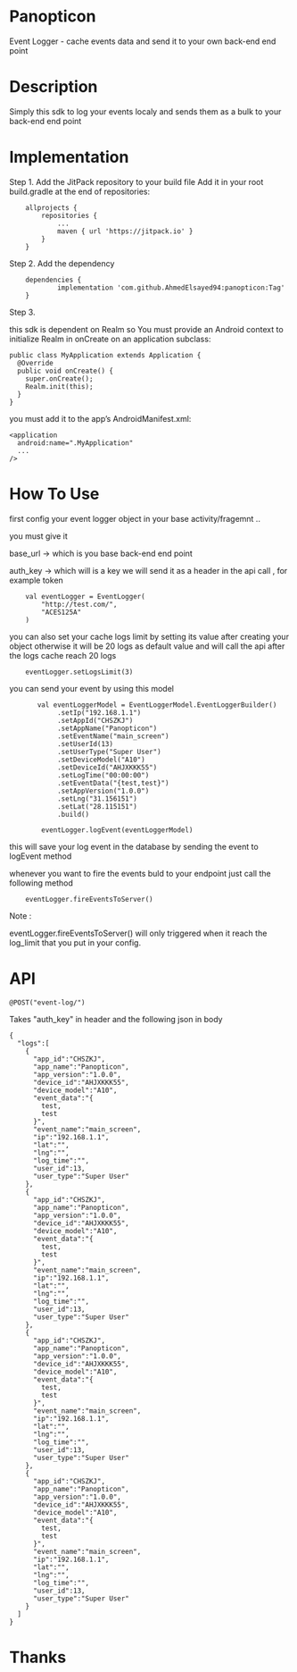 # Panopticon
Event Logger - cache events data and send it to your own back-end end point

# Description
Simply this sdk to log your events localy and sends them as a bulk to your back-end end point

# Implementation

Step 1. Add the JitPack repository to your build file
Add it in your root build.gradle at the end of repositories:

```
	allprojects {
		repositories {
			...
			maven { url 'https://jitpack.io' }
		}
	}
```
  
Step 2. Add the dependency

```
	dependencies {
	        implementation 'com.github.AhmedElsayed94:panopticon:Tag'
	}
  ```
  
Step 3. 

this sdk is dependent on Realm so You must provide an Android context to initialize Realm in onCreate on an application subclass:

```
public class MyApplication extends Application {
  @Override
  public void onCreate() {
    super.onCreate();
    Realm.init(this);
  }
}
```
you must add it to the app’s AndroidManifest.xml:

```
<application
  android:name=".MyApplication"
  ...
/>

```
# How To Use

first config your event logger object in your base activity/fragemnt .. 

you must give it 

base_url -> which is you base back-end end point

auth_key -> which will is a key we will send it as a header in the api call , for example token 

        val eventLogger = EventLogger(
            "http://test.com/",
            "ACES125A"
        )

you can also set your cache logs limit by setting its value after creating your object otherwise it will be 20 logs as default value and will call the api after the logs cache reach 20 logs 

        eventLogger.setLogsLimit(3)
        
you can send your event by using this model

```
       val eventLoggerModel = EventLoggerModel.EventLoggerBuilder()
            .setIp("192.168.1.1")
            .setAppId("CHSZKJ")
            .setAppName("Panopticon")
            .setEventName("main_screen")
            .setUserId(13)
            .setUserType("Super User")
            .setDeviceModel("A10")
            .setDeviceId("AHJXKKK55")
            .setLogTime("00:00:00")
            .setEventData("{test,test}")
            .setAppVersion("1.0.0")
            .setLng("31.156151")
            .setLat("28.115151")
            .build()

        eventLogger.logEvent(eventLoggerModel)

```
this will save your log event in the database by sending the event to logEvent method

whenever you want to fire the events buld to your endpoint just call the following method

        eventLogger.fireEventsToServer()
        
Note :  

eventLogger.fireEventsToServer() will only triggered when it reach the log_limit that you put in your config.

# API

```
@POST("event-log/")

```
Takes "auth_key" in header and the following json in body

```
{
  "logs":[
    {
      "app_id":"CHSZKJ",
      "app_name":"Panopticon",
      "app_version":"1.0.0",
      "device_id":"AHJXKKK55",
      "device_model":"A10",
      "event_data":"{
        test,
        test
      }",
      "event_name":"main_screen",
      "ip":"192.168.1.1",
      "lat":"",
      "lng":"",
      "log_time":"",
      "user_id":13,
      "user_type":"Super User"
    },
    {
      "app_id":"CHSZKJ",
      "app_name":"Panopticon",
      "app_version":"1.0.0",
      "device_id":"AHJXKKK55",
      "device_model":"A10",
      "event_data":"{
        test,
        test
      }",
      "event_name":"main_screen",
      "ip":"192.168.1.1",
      "lat":"",
      "lng":"",
      "log_time":"",
      "user_id":13,
      "user_type":"Super User"
    },
    {
      "app_id":"CHSZKJ",
      "app_name":"Panopticon",
      "app_version":"1.0.0",
      "device_id":"AHJXKKK55",
      "device_model":"A10",
      "event_data":"{
        test,
        test
      }",
      "event_name":"main_screen",
      "ip":"192.168.1.1",
      "lat":"",
      "lng":"",
      "log_time":"",
      "user_id":13,
      "user_type":"Super User"
    },
    {
      "app_id":"CHSZKJ",
      "app_name":"Panopticon",
      "app_version":"1.0.0",
      "device_id":"AHJXKKK55",
      "device_model":"A10",
      "event_data":"{
        test,
        test
      }",
      "event_name":"main_screen",
      "ip":"192.168.1.1",
      "lat":"",
      "lng":"",
      "log_time":"",
      "user_id":13,
      "user_type":"Super User"
    }
  ]
}
```

# Thanks





  
